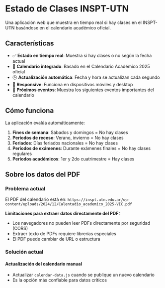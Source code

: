 # Estado de Clases INSPT-UTN

Una aplicación web que muestra en tiempo real si hay clases en el INSPT-UTN basándose en el calendario académico oficial.

## Características

- ✅ **Estado en tiempo real**: Muestra si hay clases o no según la fecha actual
- 📅 **Calendario integrado**: Basado en el Calendario Académico 2025 oficial
- 🕒 **Actualización automática**: Fecha y hora se actualizan cada segundo
- 📱 **Responsive**: Funciona en dispositivos móviles y desktop
- 🎯 **Próximos eventos**: Muestra los siguientes eventos importantes del calendario

## Cómo funciona

La aplicación evalúa automáticamente:

1. **Fines de semana**: Sábados y domingos = No hay clases
2. **Períodos de receso**: Verano, invierno = No hay clases  
3. **Feriados**: Días feriados nacionales = No hay clases
4. **Períodos de exámenes**: Durante exámenes finales = No hay clases regulares
5. **Períodos académicos**: 1er y 2do cuatrimestre = Hay clases

## Sobre los datos del PDF

### Problema actual
El PDF del calendario está en: `https://inspt.utn.edu.ar/wp-content/uploads/2024/12/Calentadio_academico_2025-VIC.pdf`

**Limitaciones para extraer datos directamente del PDF:**
- Los navegadores no pueden leer PDFs directamente por seguridad (CORS)
- Extraer texto de PDFs requiere librerías especiales
- El PDF puede cambiar de URL o estructura

### Solución actual

#### Actualización del calendario manual
- Actualizar `calendar-data.js` cuando se publique un nuevo calendario
- Es la opción más confiable para datos críticos